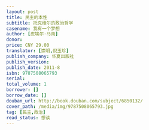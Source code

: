 ```yaml
---
layout: post
title: 民主的本性
subtitle: 托克维尔的政治哲学
casename: 我有一个梦想
author: [皮埃尔·马南]
donor: 
price: CNY 29.00
translator: [崇明,倪玉珍]
publish_company: 华夏出版社
publish_version: 
publish_date: 2011-8
isbn: 9787508065793
serial: 
total_volume: 1
borrower: []
borrow_date: []
douban_url: http://book.douban.com/subject/6850132/
cover_path: /media/img/9787508065793.jpg
tag: [民主,政治]
read_status: 想读
---
```

